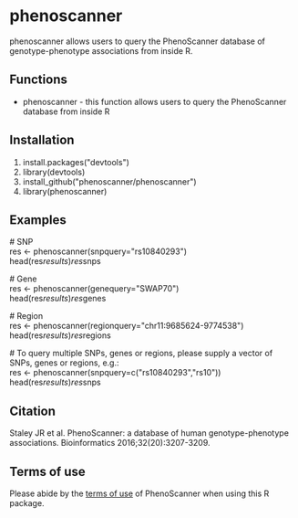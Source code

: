 # phenoscanner
phenoscanner allows users to query the PhenoScanner database of genotype-phenotype associations from inside R.

## Functions
* phenoscanner - this function allows users to query the PhenoScanner database from inside R 

## Installation
1. install.packages("devtools")
2. library(devtools) 
3. install_github("phenoscanner/phenoscanner")
4. library(phenoscanner)

## Examples 
\# SNP  
res <- phenoscanner(snpquery="rs10840293")  
head(res$results)  
res$snps  

\# Gene  
res <- phenoscanner(genequery="SWAP70")  
head(res$results)  
res$genes  

\# Region  
res <- phenoscanner(regionquery="chr11:9685624-9774538")  
head(res$results)  
res$regions  

\# To query multiple SNPs, genes or regions, please supply a vector of SNPs, genes or regions, e.g.:  
res <- phenoscanner(snpquery=c("rs10840293","rs10"))  
head(res$results)  
res$snps 

## Citation
Staley JR et al. PhenoScanner: a database of human genotype-phenotype associations. Bioinformatics 2016;32(20):3207-3209.

## Terms of use
Please abide by the [terms of use](http://www.phenoscanner.medschl.cam.ac.uk/about/#terms) of PhenoScanner when using this R package.
